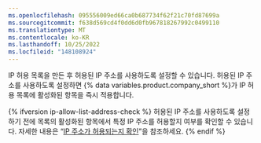```yaml
---
ms.openlocfilehash: 095556009ed66ca0b687734f62f21c70fd87699a
ms.sourcegitcommit: f638d569cd4f0dd6d0fb967818267992c0499110
ms.translationtype: MT
ms.contentlocale: ko-KR
ms.lasthandoff: 10/25/2022
ms.locfileid: "148108924"
---
```

IP 허용 목록을 만든 후 허용된 IP 주소를 사용하도록 설정할 수 있습니다. 허용된 IP 주소를 사용하도록 설정하면 {% data variables.product.company_short %}가 IP 허용 목록에 활성화된 항목을 즉시 적용합니다.

{% ifversion ip-allow-list-address-check %} 허용된 IP 주소를 사용하도록 설정하기 전에 목록의 활성화된 항목에서 특정 IP 주소를 허용할지 여부를 확인할 수 있습니다. 자세한 내용은 “[IP 주소가 허용되는지 확인](#checking-if-an-ip-address-is-permitted)”을 참조하세요.
{% endif %}
